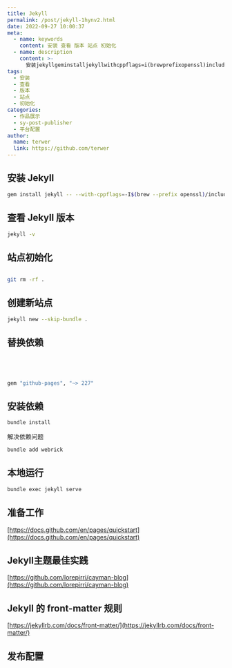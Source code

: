 ```yaml
---
title: Jekyll
permalink: /post/jekyll-1hynv2.html
date: 2022-09-27 10:00:37
meta:
  - name: keywords
    content: 安装 查看 版本 站点 初始化
  - name: description
    content: >-
      安装jekyllgeminstalljekyllwithcppflags=i(brewprefixopenssl)include查看jekyll版本jekyllv站点初始化#gitcheckoutorphanghpagesgitrmrf创建新站点jekyllnewskipbundle替换依赖#注释掉#gem#添加gem安装依赖bundleinstall解决依赖问题bundleaddwebrick本地运行bundleexecjekyllserve准备工作https_docsgithubcomenpagesq
tags:
  - 安装
  - 查看
  - 版本
  - 站点
  - 初始化
categories:
  - 作品展示
  - sy-post-publisher
  - 平台配置
author:
  name: terwer
  link: https://github.com/terwer
---
```




## 安装 Jekyll

```bash
gem install jekyll -- --with-cppflags=-I$(brew --prefix openssl)/include
```

## 查看 Jekyll 版本

```bash
jekyll -v
```

## 站点初始化

```bash

git rm -rf .
```

## 创建新站点

```bash
jekyll new --skip-bundle .
```

## 替换依赖

```bash




gem "github-pages", "~> 227"
```

## 安装依赖

```bash
bundle install
```

解决依赖问题

```bash
bundle add webrick
```

## 本地运行

```bash
bundle exec jekyll serve
```

## 准备工作

[https://docs.github.com/en/pages/quickstart](https://docs.github.com/en/pages/quickstart)

## Jekyll主题最佳实践

[https://github.com/lorepirri/cayman-blog](https://github.com/lorepirri/cayman-blog)

## Jekyll 的 front-matter 规则

[https://jekyllrb.com/docs/front-matter/](https://jekyllrb.com/docs/front-matter/)

## 发布配置

‍
